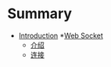 # Summary

* [Introduction](README.md)
*[Web Socket](websocket/READ.md)
    - [介绍](websocket/introduct.md)
    - [连接](websocket/connect.md)

